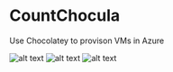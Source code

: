 # CountChocula
Use Chocolatey to provison VMs in Azure

![alt text](https://github.com/deltadan/CountChocula/blob/master/media/thecount.jpg?raw=true "The Count!")
![alt text](https://github.com/deltadan/CountChocula/blob/master/media/plus.png?raw=true "Plus")
![alt text](https://github.com/deltadan/CountChocula/blob/master/media/azure.png?raw=true "Azure")

